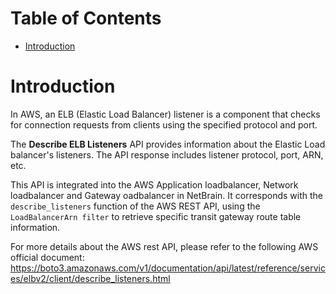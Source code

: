 # Table of Contents
- [Introduction](#introduction)


# Introduction <a name="introduction"></a>
In AWS, an ELB (Elastic Load Balancer) listener is a component that checks for connection requests from clients using the specified protocol and port.



The <b>Describe ELB Listeners</b> API provides information about the Elastic Load balancer's listeners. The API response includes listener protocol, port, ARN, etc.

This API is integrated into the AWS Application loadbalancer, Network loadbalancer and Gateway oadbalancer in NetBrain. It corresponds with the `describe_listeners` function of the AWS REST API, using the `LoadBalancerArn filter` to retrieve specific transit gateway route table information.



For more details about the AWS rest API, please refer to the following AWS official document: https://boto3.amazonaws.com/v1/documentation/api/latest/reference/services/elbv2/client/describe_listeners.html